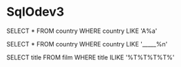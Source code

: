 # SqlOdev3


SELECT * FROM country
WHERE country LIKE 'A%a'


SELECT * FROM country
WHERE country LIKE '_____%n'



SELECT title FROM film
WHERE title ILIKE '%T%T%T%T%'
